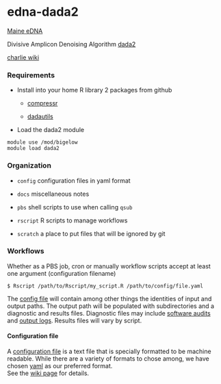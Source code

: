 # edna-dada2

[Maine eDNA](https://umaine.edu/edna/) 

Divisive Amplicon Denoising Algorithm [dada2](https://benjjneb.github.io/dada2/index.html)

[charlie wiki](https://github.com/BigelowLab/charlie/wiki)

### Requirements

 + Install into your home R library 2 packages from github
    
    - [compressr](https://github.com/BigelowLab/compressr)
    
    - [dadautils](https://github.com/BigelowLab/dadautils)
    
 + Load the dada2 module
 
``` 
module use /mod/bigelow
module load dada2
```

### Organization

 + `config` configuration files in yaml format
 
 + `docs` miscellaneous notes
 
 + `pbs` shell scripts to use when calling `qsub`
 
 + `rscript` R scripts to manage workflows
 
 + `scratch` a place to put files that will be ignored by git
 
 
### Workflows

Whether as a PBS job, cron or manually workflow scripts accept at least one argument (configuration filename)

```
$ Rscript /path/to/Rscript/my_script.R /path/to/config/file.yaml
```

The [config file](config/dada2_example.yml) will contain among other things the identities of input and output paths.  The output path will be populated with subdirectories and a diagnostic and results files. Diagnostic files may include [software audits](docs/example-audit.txt) and [output logs](docs/example-log.txt).  Results files will vary by script.

#### Configuration file

A [configuration file](config/dada2_example.yml) is a text file that is specially formatted to be machine readable. While there are a variety of formats to chose among, we have chosen [yaml](https://learnxinyminutes.com/docs/yaml) as our preferred format.  
See the [wiki page](https://github.com/BigelowLab/edna-dada2/wiki/Configuration-Files) for details.


